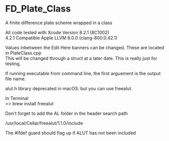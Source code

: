 # FD_Plate_Class
A finite difference plate scheme wrapped in a class  
  
All code tested with Xcode Version 8.2.1 (8C1002)  
4.2.1 Compatible Apple LLVM 8.0.0 (clang-800.0.42.1)  

Values inbetween the Edit Here banners can be changed. These are located in PlateClass.cpp  
This will be changed through a struct at a later date. This is really just for testing.  
  
If running executable from command line, the first arguement is the output file name.
  
alut.h library deprecated in macOS: but you can use freealut.  

In Terminal  
\>\> brew install freealut  
  
Don't forget to add the AL folder in the header search path  
  
/usr/local/Cellar/freealut/1.1.0/include  
  
The #ifdef guard should flag up if ALUT has not been included
